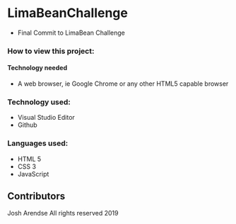 # LimaBeanChallenge

 - Final Commit to LimaBean Challenge

### How to view this project:

#### Technology needed
 - A web browser, ie Google Chrome or any other HTML5 capable browser

### Technology used:

- Visual Studio Editor
- Github

### Languages used:

- HTML 5
- CSS 3
- JavaScript

## Contributors

Josh Arendse All rights reserved 2019
